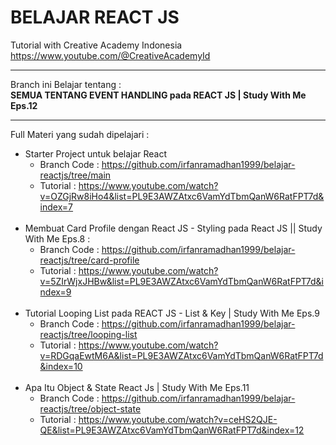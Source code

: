 # BELAJAR REACT JS

Tutorial with Creative Academy Indonesia
<br>
https://www.youtube.com/@CreativeAcademyId

<hr>


Branch ini Belajar tentang : 
<br>
<b>SEMUA TENTANG EVENT HANDLING pada REACT JS | Study With Me Eps.12</b>

<hr>

Full Materi yang sudah dipelajari :
<br>
- Starter Project untuk belajar React 
  - Branch Code : https://github.com/irfanramadhan1999/belajar-reactjs/tree/main
  - Tutorial : https://www.youtube.com/watch?v=OZGjRw8iHo4&list=PL9E3AWZAtxc6VamYdTbmQanW6RatFPT7d&index=7
  <br>
- Membuat Card Profile dengan React JS - Styling pada React JS || Study With Me Eps.8 :
  - Branch Code : https://github.com/irfanramadhan1999/belajar-reactjs/tree/card-profile
  - Tutorial : https://www.youtube.com/watch?v=5ZIrWjxJHBw&list=PL9E3AWZAtxc6VamYdTbmQanW6RatFPT7d&index=9 
  <br>
- Tutorial Looping List pada REACT JS - List & Key | Study With Me Eps.9
  - Branch Code : https://github.com/irfanramadhan1999/belajar-reactjs/tree/looping-list
  - Tutorial : https://www.youtube.com/watch?v=RDGqaEwtM6A&list=PL9E3AWZAtxc6VamYdTbmQanW6RatFPT7d&index=10
  <br>
- Apa Itu Object & State React Js | Study With Me Eps.11
  - Branch Code : https://github.com/irfanramadhan1999/belajar-reactjs/tree/object-state
  - Tutorial : https://www.youtube.com/watch?v=ceHS2QJE-QE&list=PL9E3AWZAtxc6VamYdTbmQanW6RatFPT7d&index=12



